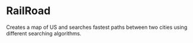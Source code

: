 # RailRoad
Creates a map of US and searches fastest paths between two cities using different searching algorithms. 
